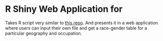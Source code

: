 # R Shiny Web Application for 
Takes R script very similar to [this repo](https://github.com/gayatribalasubramanian/eeo_table_presentation). And presents it in a web application where users can input their own file and get a race-gender table for a particular geography and occupation.
